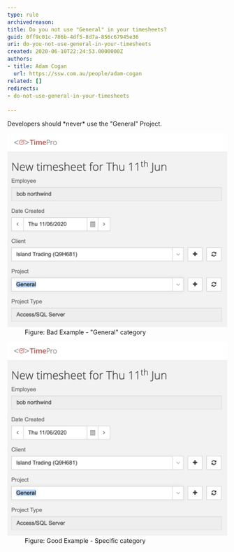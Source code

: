 ```yaml
---
type: rule
archivedreason: 
title: Do you not use "General" in your timesheets?
guid: 0ff9c01c-786b-4df5-8d7a-856c67945e36
uri: do-you-not-use-general-in-your-timesheets
created: 2020-06-10T22:24:53.0000000Z
authors:
- title: Adam Cogan
  url: https://ssw.com.au/people/adam-cogan
related: []
redirects:
- do-not-use-general-in-your-timesheets

---
```


Developers should \*never\* use the "General" Project.

<!--endintro-->
<dl class="badImage"><dt><img src="using-general-timesheets-bad.png" alt="using-general-timesheets-bad.png" style="width:750px;"></dt><dd>Figure: Bad Example - "General" category</dd></dl><dl class="goodImage">   <dt><img src="using-general-timesheets-bad.png" alt="do-not-use-general-timesheets-good.png" style="width:750px;"></dt><dd>Figure: Good Example - Specific category </dd></dl>
